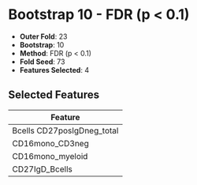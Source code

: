 # Bootstrap 10 - FDR (p < 0.1)

- **Outer Fold**: 23
- **Bootstrap**: 10
- **Method**: FDR (p < 0.1)
- **Fold Seed**: 73
- **Features Selected**: 4

## Selected Features

| Feature |
|---------|
| Bcells CD27posIgDneg_total |
| CD16mono_CD3neg |
| CD16mono_myeloid |
| CD27IgD_Bcells |
